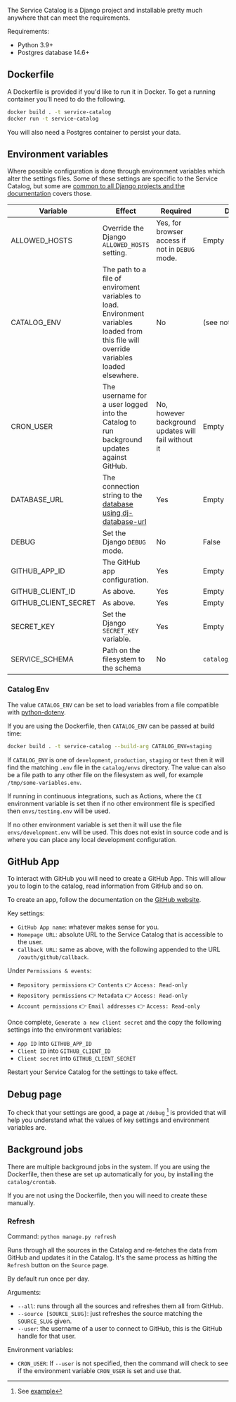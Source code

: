 The Service Catalog is a Django project and installable pretty much anywhere that can meet the requirements.

Requirements:
* Python 3.9+
* Postgres database 14.6+

## Dockerfile

A Dockerfile is provided if you'd like to run it in Docker. To get a running container you'll need to do the following.

```bash
docker build . -t service-catalog
docker run -t service-catalog
```

You will also need a Postgres container to persist your data.

## Environment variables

Where possible configuration is done through environment variables which alter the settings files. Some of these settings are specific to the Service Catalog, but some are [common to all Django projects and the documentation](https://docs.djangoproject.com/en/4.1/ref/settings/) covers those.

|Variable|Effect|Required|Default if not set|
|-|-|-|-|
|ALLOWED_HOSTS|Override the Django `ALLOWED_HOSTS` setting.|Yes, for browser access if not in `DEBUG` mode.|Empty|
|CATALOG_ENV|The path to a file of enviroment variables to load. Environment variables loaded from this file will override variables loaded elsewhere.|No|(see notes below)|
|CRON_USER|The username for a user logged into the Catalog to run background updates against GitHub.|No, however background updates will fail without it|Empty|
|DATABASE_URL|The connection string to the [database using dj-database-url](https://pypi.org/project/dj-database-url/#url-schema)|Yes|Empty|
|DEBUG|Set the Django `DEBUG` mode.|No|False|
|GITHUB_APP_ID|The GitHub app configuration.|Yes|Empty|
|GITHUB_CLIENT_ID|As above.|Yes|Empty|
|GITHUB_CLIENT_SECRET|As above.|Yes|Empty|
|SECRET_KEY|Set the Django `SECRET_KEY` variable.|Yes|Empty|
|SERVICE_SCHEMA|Path on the filesystem to the schema|No|`catalog/schemas/service.json`|

### Catalog Env

The value `CATALOG_ENV` can be set to load variables from a file compatible with [python-dotenv](https://pypi.org/project/python-dotenv/).

If you are using the Dockerfile, then `CATALOG_ENV` can be passed at build time:

```bash
docker build . -t service-catalog --build-arg CATALOG_ENV=staging
```

If `CATALOG_ENV` is one of `development`, `production`, `staging` or `test` then it will find the matching `.env` file in the `catalog/envs` directory. The value can also be a file path to any other file on the filesystem as well, for example `/tmp/some-variables.env`.

If running in continuous integrations, such as Actions, where the `CI` environment variable is set then if no other environment file is specified then `envs/testing.env` will be used.

If no other environment variable is set then it will use the file `envs/development.env` will be used. This does not exist in source code and is where you can place any local development configuration.

## GitHub App

To interact with GitHub you will need to create a GitHub App. This will allow you to login to the catalog, read information from GitHub and so on.

To create an app, follow the documentation on the [GitHub website](https://docs.github.com/en/apps/creating-github-apps/creating-github-apps/creating-a-github-app).

Key settings:

* `GitHub App name`: whatever makes sense for you.
* `Homepage URL`: absolute URL to the Service Catalog that is accessible to the user.
* `Callback URL`: same as above, with the following appended to the URL `/oauth/github/callback`.

Under `Permissions & events`:

* `Repository permissions` 👉 `Contents` 👉 `Access: Read-only`
* `Repository permissions` 👉 `Metadata` 👉 `Access: Read-only`
* `Account permissions` 👉 `Email addresses` 👉 `Access: Read-only`

Once complete, `Generate a new client secret` and the copy the following settings into the environment variables:

* `App ID` into `GITHUB_APP_ID`
* `Client ID` into `GITHUB_CLIENT_ID`
* `Client secret` into `GITHUB_CLIENT_SECRET`

Restart your Service Catalog for the settings to take effect.

## Debug page

To check that your settings are good, a page at `/debug` [^1] is provided that will help you understand what the values of key settings and environment variables are.

[^1]: See [example](https://service-catalog.fly.dev/debug/)

## Background jobs

There are multiple background jobs in the system. If you are using the Dockerfile, then these are set up automatically for you, by installing the `catalog/crontab`.

If you are not using the Dockerfile, then you will need to create these manually.

### Refresh

Command: `python manage.py refresh`

Runs through all the sources in the Catalog and re-fetches the data from GitHub and updates it in the Catalog. It's the same process as hitting the `Refresh` button on the `Source` page.

By default run once per day.

Arguments:

* `--all`: runs through all the sources and refreshes them all from GitHub.
* `--source [SOURCE_SLUG]`: just refreshes the source matching the `SOURCE_SLUG` given.
* `--user`: the username of a user to connect to GitHub, this is the GitHub handle for that user.

Environment variables:

* `CRON_USER`: If `--user` is not specified, then the command will check to see if the environment variable `CRON_USER` is set and use that.
